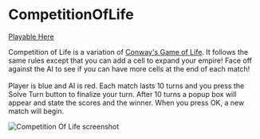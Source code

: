 # CompetitionOfLife
 
[Playable Here](https://zami77.github.io/CompetitionOfLife/)

Competition of Life is a variation of [Conway's Game of Life](https://en.wikipedia.org/wiki/Conway%27s_Game_of_Life). It follows the same rules except that you can add a cell to expand your empire! Face off against the AI to see if you can have more cells at the end of each match!
<br />
<br />
Player is blue and AI is red.
Each match lasts 10 turns and you press the Solve Turn button to finalize your turn. After 10 turns a popup box will appear and state the scores and the winner. When you press OK, a new match will begin.


![Competition Of Life screenshot](https://user-images.githubusercontent.com/15083731/167317789-3c2fa707-be47-47c3-8cd9-e6e24fb10b73.png)
